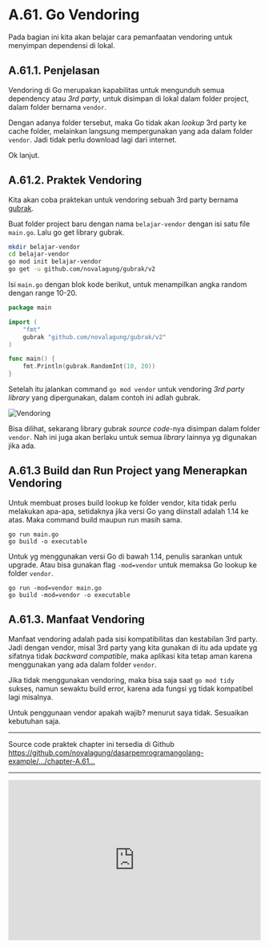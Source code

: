 # A.61. Go Vendoring

Pada bagian ini kita akan belajar cara pemanfaatan vendoring untuk menyimpan dependensi di lokal.

## A.61.1. Penjelasan

Vendoring di Go merupakan kapabilitas untuk mengunduh semua dependency atau *3rd party*, untuk disimpan di lokal dalam folder project, dalam folder bernama `vendor`.

Dengan adanya folder tersebut, maka Go tidak akan *lookup* 3rd party ke cache folder, melainkan langsung mempergunakan yang ada dalam folder `vendor`. Jadi tidak perlu download lagi dari internet.

Ok lanjut.

## A.61.2. Praktek Vendoring

Kita akan coba praktekan untuk vendoring sebuah 3rd party bernama [gubrak](https://github.com/novalagung/gubrak/v2).

Buat folder project baru dengan nama `belajar-vendor` dengan isi satu file `main.go`. Lalu go get library gubrak.

```bash
mkdir belajar-vendor
cd belajar-vendor
go mod init belajar-vendor
go get -u github.com/novalagung/gubrak/v2
```

Isi `main.go` dengan blok kode berikut, untuk menampilkan angka random dengan range 10-20.

```go
package main

import (
    "fmt"
    gubrak "github.com/novalagung/gubrak/v2"
)

func main() {
    fmt.Println(gubrak.RandomInt(10, 20))
}
```

Setelah itu jalankan command `go mod vendor` untuk vendoring *3rd party library* yang dipergunakan, dalam contoh ini adlah gubrak.

![Vendoring](images/A_go_vendoring_1_vendor.png)

Bisa dilihat, sekarang library gubrak *source code*-nya disimpan dalam folder `vendor`. Nah ini juga akan berlaku untuk semua *library* lainnya yg digunakan jika ada.

## A.61.3 Build dan Run Project yang Menerapkan Vendoring

Untuk membuat proses build lookup ke folder vendor, kita tidak perlu melakukan apa-apa, setidaknya jika versi Go yang diinstall adalah 1.14 ke atas. Maka command build maupun run masih sama.

```
go run main.go
go build -o executable
```

Untuk yg menggunakan versi Go di bawah 1.14, penulis sarankan untuk upgrade. Atau bisa gunakan flag `-mod=vendor` untuk memaksa Go lookup ke folder `vendor`.

```
go run -mod=vendor main.go
go build -mod=vendor -o executable
```

## A.61.3. Manfaat Vendoring

Manfaat vendoring adalah pada sisi kompatibilitas dan kestabilan 3rd party. Jadi dengan vendor, misal 3rd party yang kita gunakan di itu ada update yg sifatnya tidak *backward compatible*, maka aplikasi kita tetap aman karena menggunakan yang ada dalam folder `vendor`.

Jika tidak menggunakan vendoring, maka bisa saja saat `go mod tidy` sukses, namun sewaktu build error, karena ada fungsi yg tidak kompatibel lagi misalnya.

Untuk penggunaan vendor apakah wajib? menurut saya tidak. Sesuaikan kebutuhan saja.

---

<div class="source-code-link">
    <div class="source-code-link-message">Source code praktek chapter ini tersedia di Github</div>
    <a href="https://github.com/novalagung/dasarpemrogramangolang-example/tree/master/chapter-A.61-go-vendoring">https://github.com/novalagung/dasarpemrogramangolang-example/.../chapter-A.61...</a>
</div>

---

<iframe src="https://novalagung.substack.com/embed" width="100%" height="320" class="substack-embed" frameborder="0" scrolling="no"></iframe>
